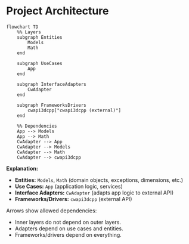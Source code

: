 # Project Architecture

```mermaid
flowchart TD
    %% Layers
    subgraph Entities
        Models
        Math
    end

    subgraph UseCases
        App
    end

    subgraph InterfaceAdapters
        CwAdapter
    end

    subgraph FrameworksDrivers
        cwapi3dcpp["cwapi3dcpp (external)"]
    end

    %% Dependencies
    App --> Models
    App --> Math
    CwAdapter --> App
    CwAdapter --> Models
    CwAdapter --> Math
    CwAdapter --> cwapi3dcpp
```

**Explanation:**
- **Entities:** `Models`, `Math` (domain objects, exceptions, dimensions, etc.)
- **Use Cases:** `App` (application logic, services)
- **Interface Adapters:** `CwAdapter` (adapts app logic to external API)
- **Frameworks/Drivers:** `cwapi3dcpp` (external API)

Arrows show allowed dependencies:
- Inner layers do not depend on outer layers.
- Adapters depend on use cases and entities.
- Frameworks/drivers depend on everything.
